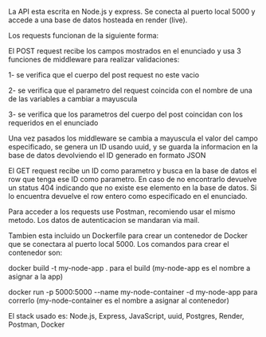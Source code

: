 La API esta escrita en Node.js y express.
Se conecta al puerto local 5000 y accede a una base de datos hosteada en render (live).

Los requests funcionan de la siguiente forma:

El POST request recibe los campos mostrados en el enunciado y usa 3 funciones de middleware para realizar validaciones:

1- se verifica que el cuerpo del post request no este vacio

2- se verifica que el parametro del request coincida con el nombre de una de las variables a cambiar a mayuscula

3- se verifica que los parametros del cuerpo del post coincidan con los requeridos en el enunciado

Una vez pasados los middleware se cambia a mayuscula el valor del campo especificado, se genera un ID usando uuid, y se guarda la informacion en la base
de datos devolviendo el ID generado en formato JSON

El GET request recibe un ID como parametro y busca en la base de datos el row que tenga ese ID como parametro. En caso de no encontrarlo
devuelve un status 404 indicando que no existe ese elemento en la base de datos. Si lo encuentra devuelve el row entero como especificado en el enunciado.

Para acceder a los requests use Postman, recomiendo usar el mismo metodo. Los datos de autenticacion se mandaran via mail.

Tambien esta incluido un Dockerfile para crear un contenedor de Docker que se conectara al puerto local 5000.
Los comandos para crear el contenedor son: 

docker build -t my-node-app . para el build (my-node-app es el nombre a asignar a la app)

docker run -p 5000:5000 --name my-node-container -d my-node-app para correrlo (my-node-container es el nombre a asignar al contenedor)

El stack usado es: Node.js, Express, JavaScript, uuid, Postgres, Render, Postman, Docker
